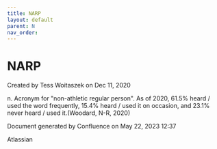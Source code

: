 ```yaml
---
title: NARP
layout: default
parent: N
nav_order:
---
```


# NARP

Created by  Tess Woitaszek on Dec 11, 2020

n. Acronym for &quot;non-athletic regular person&quot;. As of 2020, 61.5% heard / used the word frequently, 15.4% heard / used it on occasion, and 23.1% never heard / used it.(Woodard, N-R, 2020)

Document generated by Confluence on May 22, 2023 12:37

Atlassian
